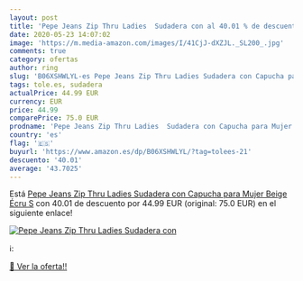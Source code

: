 ```yaml
---
layout: post
title: 'Pepe Jeans Zip Thru Ladies  Sudadera con al 40.01 % de descuento'
date: 2020-05-23 14:07:02
image: 'https://m.media-amazon.com/images/I/41CjJ-dXZJL._SL200_.jpg'
comments: true
category: ofertas
author: ring
slug: 'B06XSHWLYL-es Pepe Jeans Zip Thru Ladies Sudadera con Capucha para Mujer...'
tags: tole.es, sudadera
actualPrice: 44.99 EUR
currency: EUR
price: 44.99
comparePrice: 75.0 EUR
prodname: 'Pepe Jeans Zip Thru Ladies  Sudadera con Capucha para Mujer  Beige  Écru   S'
country: 'es'
flag: '🇪🇸'
buyurl: 'https://www.amazon.es/dp/B06XSHWLYL/?tag=tolees-21'
descuento: '40.01'
average: '43.7025'
---
```


Está [Pepe Jeans Zip Thru Ladies  Sudadera con Capucha para Mujer  Beige  Écru   S](https://www.amazon.es/dp/B06XSHWLYL/?tag=tolees-21) con 40.01 de descuento por 44.99 EUR (original: 75.0 EUR) en el siguiente enlace!

[![Pepe Jeans Zip Thru Ladies  Sudadera con](https://m.media-amazon.com/images/I/41CjJ-dXZJL._SL200_.jpg)](https://www.amazon.es/dp/B06XSHWLYL/?tag=tolees-21)

ℹ️:


[🛒 Ver la oferta!!](https://www.amazon.es/dp/B06XSHWLYL/?tag=tolees-21)
